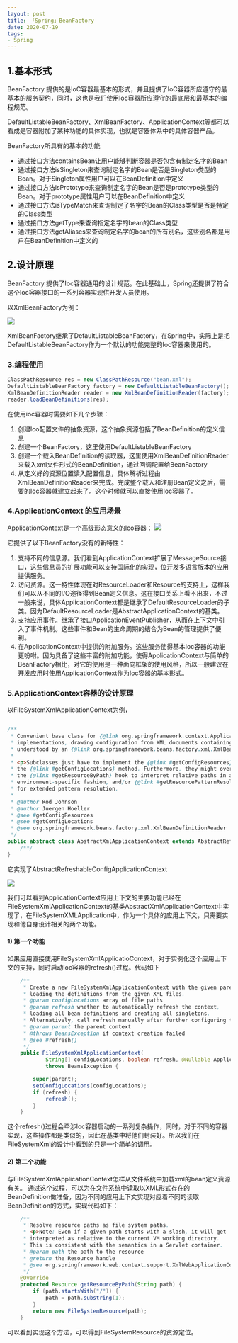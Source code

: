 ```yaml
---
layout: post
title: 「Spring」BeanFactory
date: 2020-07-19
tags: 
- Spring
---
```


## 1.基本形式

BeanFactory 提供的是IoC容器最基本的形式，并且提供了IoC容器所应遵守的最基本的服务契约，同时，这也是我们使用Ioc容器所应遵守的最底层和最基本的编程规范。

<!--more-->

DefaultListableBeanFactory、XmlBeanFactory、ApplicationContext等都可以看成是容器附加了某种功能的具体实现，也就是容器体系中的具体容器产品。

BeanFactory所具有的基本的功能

* 通过接口方法containsBean让用户能够判断容器是否包含有制定名字的Bean
* 通过接口方法isSingleton来查询制定名字的Bean是否是Singleton类型的Bean。对于Singleton属性用户可以在BeanDefinition中定义
* 通过接口方法isPrototype来查询制定名字的Bean是否是prototype类型的Bean。对于prototype属性用户可以在BeanDefinition中定义
* 通过接口方法isTypeMatch来查询制定了名字的Bean的Class类型是否是特定的Class类型
* 通过接口方法getType来查询指定名字的bean的Class类型
* 通过接口方法getAliases来查询制定名字的bean的所有别名，这些别名都是用户在BeanDefinition中定义的

## 2.设计原理

BeanFactory 提供了Ioc容器通用的设计规范。在此基础上，Spring还提供了符合这个Ioc容器接口的一系列容器实现供开发人员使用。

以XmlBeanFactory为例：

![](/images/20200719/1.png)

XmlBeanFactory继承了DefaultListableBeanFactory，在Spring中，实际上是把DefaultListableBeanFactory作为一个默认的功能完整的Ioc容器来使用的。

### 3.编程使用

```java
ClassPathResource res = new ClassPathResource("bean.xml");
DefaultListableBeanFactory factory = new DefaultListableBeanFactory();
XmlBeanDefinitionReader reader = new XmlBeanDefinitionReader(factory);
reader.loadBeanDefinitions(res);
```

在使用ioc容器时需要如下几个步骤：
1. 创建Ico配置文件的抽象资源，这个抽象资源包括了BeanDefinition的定义信息
2. 创建一个BeanFactory，这里使用DefaultListableBeanFactory
3. 创建一个载入BeanDefinition的读取器，这里使用XmlBeanDefinitionReader来载入xml文件形式的BeanDefinition，通过回调配置给BeanFactory
4. 从定义好的资源位置读入配置信息，具体解析过程由XmlBeanDefinitionReader来完成。完成整个载入和注册Bean定义之后，需要的Ioc容器就建立起来了。这个时候就可以直接使用Ioc容器了。

### 4.ApplicationContext 的应用场景

ApplicationContext是一个高级形态意义的Ico容器：
![](/images/20200719/2.png)

它提供了以下BeanFactory没有的新特性：
1. 支持不同的信息源。我们看到ApplicationContext扩展了MessageSource接口，这些信息员的扩展功能可以支持国际化的实现，位开发多语言版本的应用提供服务。
2. 访问资源。这一特性体现在对ResourceLoader和Resource的支持上，这样我们可以从不同的I/O途径得到Bean定义信息。这在接口关系上看不出来，不过一般来说，具体ApplicationContext都是继承了DefaultResourceLoader的子类。因为DefaultResourceLoader是AbstractApplicationContext的基类。
3. 支持应用事件。继承了接口ApplicationEventPublisher，从而在上下文中引入了事件机制。这些事件和Bean的生命周期的结合为Bean的管理提供了便利。
4. 在ApplicationContext中提供的附加服务。这些服务使得基本Ioc容器的功能更吩咐。因为具备了这些丰富的附加功能，使得ApplicationContext与简单的BeanFactory相比，对它的使用是一种面向框架的使用风格，所以一般建议在开发应用时使用ApplicationContext作为Ioc容器的基本形式。

### 5.ApplicationContext容器的设计原理

以FileSystemXmlApplicationContext为例，

```java

/**
 * Convenient base class for {@link org.springframework.context.ApplicationContext}
 * implementations, drawing configuration from XML documents containing bean definitions
 * understood by an {@link org.springframework.beans.factory.xml.XmlBeanDefinitionReader}.
 *
 * <p>Subclasses just have to implement the {@link #getConfigResources} and/or
 * the {@link #getConfigLocations} method. Furthermore, they might override
 * the {@link #getResourceByPath} hook to interpret relative paths in an
 * environment-specific fashion, and/or {@link #getResourcePatternResolver}
 * for extended pattern resolution.
 *
 * @author Rod Johnson
 * @author Juergen Hoeller
 * @see #getConfigResources
 * @see #getConfigLocations
 * @see org.springframework.beans.factory.xml.XmlBeanDefinitionReader
 */
public abstract class AbstractXmlApplicationContext extends AbstractRefreshableConfigApplicationContext {
    /**/
}
```

它实现了AbstractRefreshableConfigApplicationContext

![](/images/20200719/3.png)

我们可以看到ApplicationContext应用上下文的主要功能已经在FileSystemXmlApplicationContext的基类AbstractXmlApplicationContext中实现了，在FileSystemXMLApplication中，作为一个具体的应用上下文，只需要实现和他自身设计相关的两个功能。

#### 1) 第一个功能
    
如果应用直接使用FileSystemXmlApplicatioContext，对于实例化这个应用上下文的支持，同时启动Ioc容器的refresh()过程。代码如下
```java
	/**
	 * Create a new FileSystemXmlApplicationContext with the given parent,
	 * loading the definitions from the given XML files.
	 * @param configLocations array of file paths
	 * @param refresh whether to automatically refresh the context,
	 * loading all bean definitions and creating all singletons.
	 * Alternatively, call refresh manually after further configuring the context.
	 * @param parent the parent context
	 * @throws BeansException if context creation failed
	 * @see #refresh()
	 */
	public FileSystemXmlApplicationContext(
			String[] configLocations, boolean refresh, @Nullable ApplicationContext parent)
			throws BeansException {

		super(parent);
		setConfigLocations(configLocations);
		if (refresh) {
			refresh();
		}
	}
```
这个refresh()过程会牵涉Ioc容器启动的一系列复杂操作，同时，对于不同的容器实现，这些操作都是类似的，因此在基类中将他们封装好。所以我们在FileSystemXml的设计中看到的只是一个简单的调用。

#### 2) 第二个功能

与FileSystemXmlApplicationContext怎样从文件系统中加载xml的bean定义资源有关。
通过这个过程，可以为在文件系统中读取以XML形式存在的BeanDefinition做准备，因为不同的应用上下文实现对应着不同的读取BeanDefinition的方式，实现代码如下：

```java
	/**
	 * Resolve resource paths as file system paths.
	 * <p>Note: Even if a given path starts with a slash, it will get
	 * interpreted as relative to the current VM working directory.
	 * This is consistent with the semantics in a Servlet container.
	 * @param path the path to the resource
	 * @return the Resource handle
	 * @see org.springframework.web.context.support.XmlWebApplicationContext#getResourceByPath
	 */
	@Override
	protected Resource getResourceByPath(String path) {
		if (path.startsWith("/")) {
			path = path.substring(1);
		}
		return new FileSystemResource(path);
	}

```

可以看到实现这个方法，可以得到FileSystemResource的资源定位。